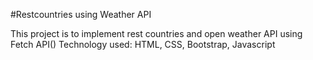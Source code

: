 #Restcountries using Weather API

This project is to implement rest countries and open weather API using Fetch API()
Technology used: HTML, CSS, Bootstrap, Javascript
